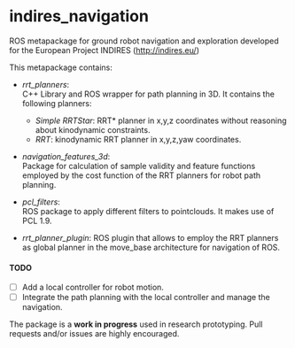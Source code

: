 # indires_navigation
ROS metapackage for ground robot navigation and exploration developed for the European Project INDIRES (http://indires.eu/)

This metapackage contains:

* *rrt_planners*:  
C++ Library and ROS wrapper for path planning in 3D. It contains the following planners:

    - *Simple RRTStar*: RRT* planner in x,y,z coordinates without reasoning about kinodynamic constraints.
    - *RRT*: kinodynamic RRT planner in x,y,z,yaw coordinates.

* *navigation_features_3d*:  
Package for calculation of sample validity and feature functions employed by the cost function of the RRT planners for robot path planning.

* *pcl_filters*:  
ROS package to apply different filters to pointclouds. It makes use of PCL 1.9.

* *rrt_planner_plugin*:
ROS plugin that allows to employ the RRT planners as global planner in the move_base architecture for navigation of ROS.


#### TODO
- [ ] Add a local controller for robot motion. 
- [ ] Integrate the path planning with the local controller and manage the navigation.

The package is a **work in progress** used in research prototyping. Pull requests and/or issues are highly encouraged.
